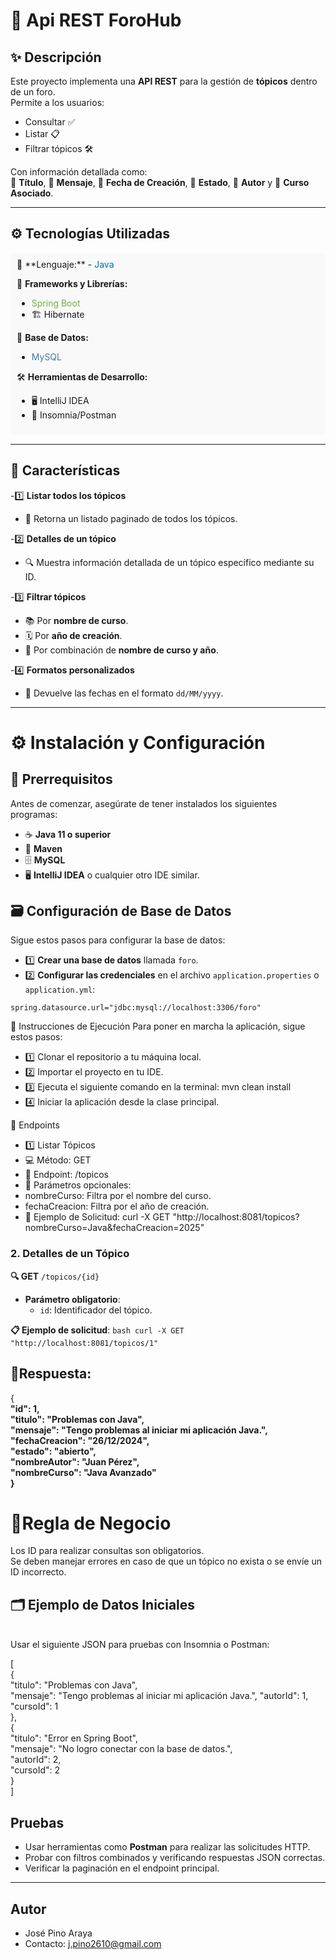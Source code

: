 # 📝 **Api REST ForoHub**

## ✨ **Descripción**  
Este proyecto implementa una **API REST** para la gestión de **tópicos** dentro de un foro.  
Permite a los usuarios:  
- Consultar ✅  
- Listar 📋  
- Filtrar tópicos 🛠️  

Con información detallada como:  
🎯 **Título**, 📜 **Mensaje**, 📅 **Fecha de Creación**, 🚦 **Estado**, 👤 **Autor** y 📘 **Curso Asociado**.

---

## ⚙️ **Tecnologías Utilizadas**
<div style="background-color: #f9f9f9; padding: 10px; border-radius: 8px;">
🚀 **Lenguaje:**  
- <span style="color: #007396;">Java</span>  

🌱 **Frameworks y Librerías:**  
- <span style="color: #6db33f;">Spring Boot</span>  
- 🏗️ Hibernate  

📂 **Base de Datos:**  
- <span style="color: #4479A1;">MySQL</span>  

🛠️ **Herramientas de Desarrollo:**  
- 🖥️ IntelliJ IDEA  
- 🧪 Insomnia/Postman  
</div>

---

## 🌟 **Características**
-1️⃣ **Listar todos los tópicos**  
   - 🔄 Retorna un listado paginado de todos los tópicos.

-2️⃣ **Detalles de un tópico**  
   - 🔍 Muestra información detallada de un tópico específico mediante su ID.

-3️⃣ **Filtrar tópicos**  
   - 📚 Por **nombre de curso**.  
   - 🗓️ Por **año de creación**.  
   - 🔀 Por combinación de **nombre de curso y año**.  

-4️⃣ **Formatos personalizados**  
   - 📅 Devuelve las fechas en el formato `dd/MM/yyyy`.

---

# ⚙️ **Instalación y Configuración**

## 📝 **Prerrequisitos**
Antes de comenzar, asegúrate de tener instalados los siguientes programas:
- ☕ **Java 11 o superior**
- 🔧 **Maven**
- 🗄️ **MySQL**
- 🖥️ **IntelliJ IDEA** o cualquier otro IDE similar.

## 🗃️ **Configuración de Base de Datos**
Sigue estos pasos para configurar la base de datos:
- 1️⃣ **Crear una base de datos** llamada `foro`.
- 2️⃣ **Configurar las credenciales** en el archivo `application.properties` o `application.yml`:

`spring.datasource.url="jdbc:mysql://localhost:3306/foro"`



🚀 Instrucciones de Ejecución
Para poner en marcha la aplicación, sigue estos pasos: 
- 1️⃣ Clonar el repositorio a tu máquina local.
- 2️⃣ Importar el proyecto en tu IDE. 
- 3️⃣ Ejecuta el siguiente comando en la terminal: mvn clean install
- 4️⃣ Iniciar la aplicación desde la clase principal.

📡 Endpoints
- 1️⃣ Listar Tópicos
- 💻 Método: GET
- 📍 Endpoint: /topicos
- 🔧 Parámetros opcionales:
- nombreCurso: Filtra por el nombre del curso.
- fechaCreacion: Filtra por el año de creación.
- 📝 Ejemplo de Solicitud: curl -X GET "http://localhost:8081/topicos?nombreCurso=Java&fechaCreacion=2025"



### 2. Detalles de un Tópico
**🔍 GET** `/topicos/{id}`

- **Parámetro obligatorio**:
    - `id`: Identificador del tópico.

**📋 Ejemplo de solicitud**:
`bash
curl -X GET "http://localhost:8081/topicos/1"`



<h2>💬Respuesta:</h2>
{
    <strong>
<br>
  "id": 1,
  <br>
  "titulo": "Problemas con Java",
  <br>
  "mensaje": "Tengo problemas al iniciar mi aplicación Java.",
  <br>
  "fechaCreacion": "26/12/2024",
  <br>
  "estado": "abierto",
  <br>
  "nombreAutor": "Juan Pérez",
  <br>
  "nombreCurso": "Java Avanzado"
  <br>
}
</strong>


<h1>📜Regla de Negocio</h1>
Los ID para realizar consultas son obligatorios.
<br>
Se deben manejar errores en caso de que un tópico no exista o se envíe un ID incorrecto.
<br>
<h2>🗂️ Ejemplo de Datos Iniciales</h2>
<br>
Usar el siguiente JSON para pruebas con Insomnia o Postman:

[<br>
{
    <br>
  "titulo": "Problemas con Java",
  <br>
  "mensaje": "Tengo problemas al iniciar mi aplicación Java.",
  "autorId": 1,
  <br>
  "cursoId": 1
  <br>
},
<br>
{
<br>
  "titulo": "Error en Spring Boot",
  <br>
  "mensaje": "No logro conectar con la base de datos.",
  <br>
  "autorId": 2,
  <br>
  "cursoId": 2
  <br>
}
<br>]


<h2>Pruebas</h2>
<ul>
    <li>Usar herramientas como <strong>Postman</strong> para realizar las solicitudes HTTP.</li>
    <li>Probar con filtros combinados y verificando respuestas JSON correctas.</li>
    <li>Verificar la paginación en el endpoint principal.</li>
</ul>

<hr>

<h2>Autor</h2>
<ul>
    <li>José Pino Araya</li>
    <li>Contacto: <a href="j.pino2610@gmail.com">j.pino2610@gmail.com</a></li>
</ul>